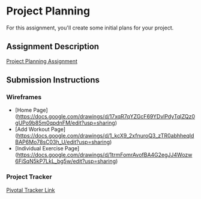 # Project Planning
For this assignment, you'll create some initial plans for your project.

## Assignment Description
[Project Planning Assignment](https://education.launchcode.org/liftoff/assignments/planning/)

## Submission Instructions

### Wireframes
* [Home Page] (https://docs.google.com/drawings/d/17xqR7qYZGcF69YDvlPdyTqIZQz0gUPo9b85m0qpdnFM/edit?usp=sharing)
* [Add Workout Page] (https://docs.google.com/drawings/d/1_kcX9_2xfnuroQ3_zTR0abhheqIdBAP6Mo78sC03h_U/edit?usp=sharing)
* [Individual Exercise Page] (https://docs.google.com/drawings/d/1trmFomrAvofBA4G2egJJ4Wozw6FiSqN5kP7LkL_bg5w/edit?usp=sharing)

### Project Tracker

[Pivotal Tracker Link](https://www.pivotaltracker.com/n/projects/2143578)
